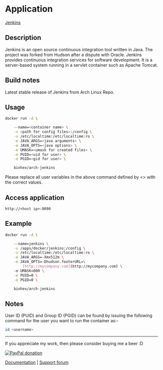 # Application

[Jenkins](https://jenkins-ci.org/)

## Description

Jenkins is an open source continuous integration tool written in Java. The
project was forked from Hudson after a dispute with Oracle. Jenkins provides
continuous integration services for software development. It is a server-based
system running in a servlet container such as Apache Tomcat.

## Build notes

Latest stable release of Jenkins from Arch Linux Repo.

## Usage

```bash
docker run -d \

    --name=<container name> \
    -v <path for config files>:/config \
    -v /etc/localtime:/etc/localtime:ro \
    -e JAVA_ARGS=<java arguments> \
    -e JAVA_OPTS=<java options> \
    -e UMASK=<umask for created files> \
    -e PUID=<uid for user> \
    -e PGID=<gid for user> \

    binhex/arch-jenkins

```

Please replace all user variables in the above command defined by <> with the
correct values.

## Access application

`http://<host ip>:8090`

## Example

```bash
docker run -d \

    --name=jenkins \
    -v /apps/docker/jenkins:/config \
    -v /etc/localtime:/etc/localtime:ro \
    -e JAVA_ARGS=-Xmx512m \
    -e JAVA_OPTS=-Dhudson.footerURL=\
        [http://mycompany.com](http://mycompany.com) \
    -e UMASK=000 \
    -e PUID=0 \
    -e PGID=0 \

    binhex/arch-jenkins

```

## Notes

User ID (PUID) and Group ID (PGID) can be found by issuing the following command
for the user you want to run the container as:-

```bash
id <username>

```

___
If you appreciate my work, then please consider buying me a beer  :D

[![PayPal donation](https://www.paypal.com/en_US/i/btn/btn_donate_SM.gif)](https://www.paypal.com/cgi-bin/webscr?cmd=_s-xclick&hosted_button_id=MM5E27UX6AUU4)

[Documentation](https://github.com/binhex/documentation) | [Support forum](http://forums.unraid.net/index.php?topic=45839.0)
